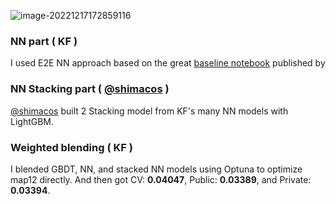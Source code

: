 ![image-20221217172859116](C:\Users\calvchen\AppData\Roaming\Typora\typora-user-images\image-20221217172859116.png)

### **NN part ( KF )**

I used E2E NN approach based on the great [baseline notebook](https://www.kaggle.com/code/aerdem4/h-m-pure-pytorch-baseline) published by

### **NN Stacking part ( [@shimacos](https://www.kaggle.com/shimacos) )**

[@shimacos](https://www.kaggle.com/shimacos) built 2 Stacking model from KF's many NN models with LightGBM.

### **Weighted blending ( KF )**

I blended GBDT, NN, and stacked NN models using Optuna to optimize map12 directly.
And then got CV: **0.04047**, Public: **0.03389**, and Private: **0.03394**.





